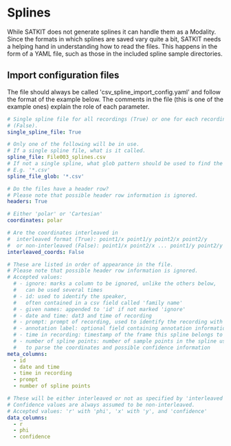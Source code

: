 # Splines

While SATKIT does not generate splines it can handle them as a Modality. Since
the formats in which splines are saved vary quite a bit, SATKIT needs a helping
hand in understanding how to read the files. This happens in the form of a YAML
file, such as those in the included spline sample directories.

## Import configuration files

The file should always be called 'csv_spline_import_config.yaml' and follow the
format of the example below. The comments in the file (this is one of the
example ones) explain the role of each parameter.

```yaml
# Single spline file for all recordings (True) or one for each recording
# (False).
single_spline_file: True

# Only one of the following will be in use.
# If a single spline file, what is it called.
spline_file: File003_splines.csv
# If not a single spline, what glob pattern should be used to find the splines.
# E.g. '*.csv'
spline_file_glob: '*.csv'

# Do the files have a header row?
# Please note that possible header row information is ignored.
headers: True

# Either 'polar' or 'Cartesian' 
coordinates: polar

# Are the coordinates interleaved in 
#  interleaved format (True): point1/x point1/y point2/x point2/y
#  or non-interleaved (False): point1/x point2/x ... point1/y point2/y
interleaved_coords: False

# These are listed in order of appearance in the file. 
# Please note that possible header row information is ignored.
# Accepted values:
  # - ignore: marks a column to be ignored, unlike the others below, 
  #   can be used several times
  # - id: used to identify the speaker, 
  #   often contained in a csv field called 'family name'
  # - given names: appended to 'id' if not marked 'ignore'
  # - date and time: dat3 and time of recording
  # - prompt: prompt of recording, used to identify the recording with 'id'
  # - annotation label: optional field containing annotation information
  # - time in recording: timestamp of the frame this spline belongs to
  # - number of spline points: number of sample points in the spline used 
  #   to parse the coordinates and possible confidence information
meta_columns:
  - id
  - date and time
  - time in recording
  - prompt
  - number of spline points

# These will be either interleaved or not as specified by 'interleaved coords'.
# Confidence values are always assumed to be non-interleaved.
# Accepted values: 'r' with 'phi', 'x' with 'y', and 'confidence'
data_columns:
  - r
  - phi
  - confidence
```
